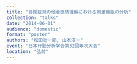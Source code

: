 ```yaml
---
title: "自閉症児の他者感情理解における刺激機能の分析"
collection: "talks"
date: "2014-06-01"
audience: "domestic"
format: "poster"
authors: "松田壮一郎, 山本淳一"
event: "日本行動分析学会第32回年次大会"
location: "弘前"
---
```

